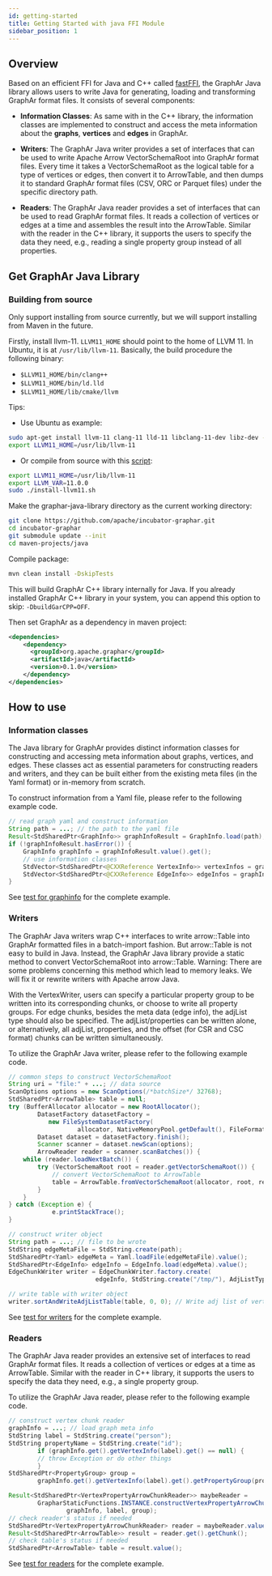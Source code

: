 ```yaml
---
id: getting-started
title: Getting Started with java FFI Module
sidebar_position: 1
---
```


## Overview

Based on an efficient FFI for Java and C++ called
[fastFFI](https://github.com/alibaba/fastFFI), the GraphAr Java
library allows users to write Java for generating, loading and
transforming GraphAr format files. It consists of several components:

- **Information Classes**: As same with in the C++ library, the
   information classes are implemented to construct and access the meta
   information about the **graphs**, **vertices** and **edges** in
   GraphAr.

- **Writers**: The GraphAr Java writer provides a set of interfaces
   that can be used to write Apache Arrow VectorSchemaRoot into GraphAr format
   files. Every time it takes a VectorSchemaRoot as the logical table
   for a type of vertices or edges, then convert it to ArrowTable, and
   then dumps it to standard GraphAr format files (CSV, ORC or Parquet files) under
   the specific directory path.

- **Readers**: The GraphAr Java reader provides a set of interfaces
   that can be used to read GraphAr format files. It reads a collection of vertices
   or edges at a time and assembles the result into the ArrowTable.
   Similar with the reader in the C++ library, it supports the users to
   specify the data they need, e.g., reading a single property group
   instead of all properties.

## Get GraphAr Java Library

### Building from source

Only support installing from source currently, but we will support
installing from Maven in the future.

Firstly, install llvm-11. `LLVM11_HOME` should point to the home of
LLVM 11. In Ubuntu, it is at `/usr/lib/llvm-11`. Basically, the build
procedure the following binary:

- `$LLVM11_HOME/bin/clang++`
- `$LLVM11_HOME/bin/ld.lld`
- `$LLVM11_HOME/lib/cmake/llvm`

Tips:

- Use Ubuntu as example:

```bash
sudo apt-get install llvm-11 clang-11 lld-11 libclang-11-dev libz-dev -y
export LLVM11_HOME=/usr/lib/llvm-11
```

- Or compile from source with this [script](https://github.com/alibaba/fastFFI/blob/main/docker/install-llvm11.sh):

```bash
export LLVM11_HOME=/usr/lib/llvm-11
export LLVM_VAR=11.0.0
sudo ./install-llvm11.sh
```

Make the graphar-java-library directory as the current working
directory:

```bash
git clone https://github.com/apache/incubator-graphar.git
cd incubator-graphar
git submodule update --init
cd maven-projects/java
```

Compile package:

```bash
mvn clean install -DskipTests
```

This will build GraphAr C++ library internally for Java. If you already installed GraphAr C++ library in your system,
you can append this option to skip: `-DbuildGarCPP=OFF`.

Then set GraphAr as a dependency in maven project:

```xml
<dependencies>
    <dependency>
      <groupId>org.apache.graphar</groupId>
      <artifactId>java</artifactId>
      <version>0.1.0</version>
    </dependency>
</dependencies>
```

## How to use

### Information classes

The Java library for GraphAr provides distinct information classes for
constructing and accessing meta information about graphs, vertices, and
edges. These classes act as essential parameters for constructing
readers and writers, and they can be built either from the existing meta
files (in the Yaml format) or in-memory from scratch.

To construct information from a Yaml file, please refer to the following
example code.

```java
// read graph yaml and construct information
String path = ...; // the path to the yaml file
Result<StdSharedPtr<GraphInfo>> graphInfoResult = GraphInfo.load(path);
if (!graphInfoResult.hasError()) {
    GraphInfo graphInfo = graphInfoResult.value().get();
    // use information classes
    StdVector<StdSharedPtr<@CXXReference VertexInfo>> vertexInfos = graphInfo.getVertexInfos();
    StdVector<StdSharedPtr<@CXXReference EdgeInfo>> edgeInfos = graphInfo.getEdgeInfos();
}
```

See [test for
graphinfo](https://github.com/apache/incubator-graphar/blob/main/maven-projects/java/src/test/java/org/apache/graphar/graphinfo)
for the complete example.

### Writers

The GraphAr Java writers wrap C++ interfaces to write arrow::Table into GraphAr
formatted files in a batch-import fashion. But arrow::Table is not easy
to build in Java. Instead, the GraphAr Java library provide a static
method to convert VectorSchemaRoot into arrow::Table. Warning: There are
some problems concerning this method which lead to memory leaks. We will
fix it or rewrite writers with Apache arrow Java.

With the VertexWriter, users can specify a particular property group to
be written into its corresponding chunks, or choose to write all
property groups. For edge chunks, besides the meta data (edge info), the
adjList type should also be specified. The adjList/properties can be
written alone, or alternatively, all adjList, properties, and the offset
(for CSR and CSC format) chunks can be written simultaneously.

To utilize the GraphAr Java writer, please refer to the following example
code.

```java
// common steps to construct VectorSchemaRoot
String uri = "file:" + ...; // data source
ScanOptions options = new ScanOptions(/*batchSize*/ 32768);
StdSharedPtr<ArrowTable> table = null;
try (BufferAllocator allocator = new RootAllocator();
        DatasetFactory datasetFactory =
           new FileSystemDatasetFactory(
                   allocator, NativeMemoryPool.getDefault(), FileFormat.PARQUET, uri);
        Dataset dataset = datasetFactory.finish();
        Scanner scanner = dataset.newScan(options);
        ArrowReader reader = scanner.scanBatches()) {
    while (reader.loadNextBatch()) {
        try (VectorSchemaRoot root = reader.getVectorSchemaRoot()) {
            // convert VectorSchemaRoot to ArrowTable
            table = ArrowTable.fromVectorSchemaRoot(allocator, root, reader);
        }
    }
} catch (Exception e) {
            e.printStackTrace();
}

// construct writer object
String path = ...; // file to be wrote
StdString edgeMetaFile = StdString.create(path);
StdSharedPtr<Yaml> edgeMeta = Yaml.loadFile(edgeMetaFile).value();
StdSharedPtr<EdgeInfo> edgeInfo = EdgeInfo.load(edgeMeta).value();
EdgeChunkWriter writer = EdgeChunkWriter.factory.create(
                        edgeInfo, StdString.create("/tmp/"), AdjListType.ordered_by_source);

// write table with writer object
writer.sortAndWriteAdjListTable(table, 0, 0); // Write adj list of vertex chunk 0 to files
```

See [test for
writers](https://github.com/apache/incubator-graphar/blob/main/maven-projects/java/src/test/java/org/apache/graphar/writers)
for the complete example.

### Readers

The GraphAr Java reader provides an extensive set of interfaces to read
GraphAr format files. It reads a collection of vertices or edges at a time as
ArrowTable. Similar with the reader in C++ library, it supports the
users to specify the data they need, e.g., a single property group.

To utilize the GraphAr Java reader, please refer to the following example
code.

```java
// construct vertex chunk reader
graphInfo = ...; // load graph meta info
StdString label = StdString.create("person");
StdString propertyName = StdString.create("id");
        if (graphInfo.get().getVertexInfo(label).get() == null) {
        // throw Exception or do other things
        }
StdSharedPtr<PropertyGroup> group =
        graphInfo.get().getVertexInfo(label).get().getPropertyGroup(propertyName);

Result<StdSharedPtr<VertexPropertyArrowChunkReader>> maybeReader =
        GrapharStaticFunctions.INSTANCE.constructVertexPropertyArrowChunkReader(
                graphInfo, label, group);
// check reader's status if needed
StdSharedPtr<VertexPropertyArrowChunkReader> reader = maybeReader.value();
Result<StdSharedPtr<ArrowTable>> result = reader.get().getChunk();
// check table's status if needed
StdSharedPtr<ArrowTable> table = result.value();
```

See [test for
readers](https://github.com/apache/incubator-graphar/blob/main/maven-projects/java/src/test/java/org/apache/graphar/readers)
for the complete example.
